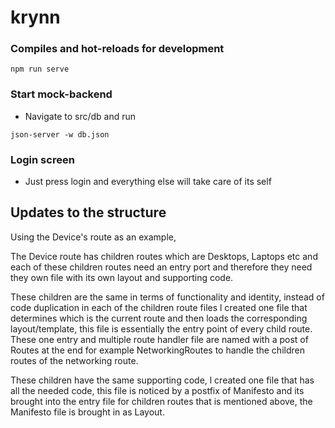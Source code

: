# krynn

### Compiles and hot-reloads for development

```
npm run serve
```

### Start mock-backend

-   Navigate to src/db and run

`json-server -w db.json`

### Login screen

-   Just press login and everything else will
    take care of its self

## Updates to the structure

Using the Device's route as an example,

The Device route has children routes which are Desktops, Laptops etc and each of these
children routes need an entry port and therefore they need they own file with its own layout
and supporting code.

These children are the same in terms of functionality and identity, instead of
code duplication in each of the children route files l created one file that determines
which is the current route and then loads the corresponding layout/template, this file is essentially the entry point of every child route. These one entry and multiple route handler file are named with a post of Routes at the end for example NetworkingRoutes to handle the children routes of the networking route.

These children have the same supporting code, l created one file that has all the needed code, this file is noticed by a postfix of Manifesto and its brought into the entry file for children routes that is mentioned above, the Manifesto file is brought in as Layout.
